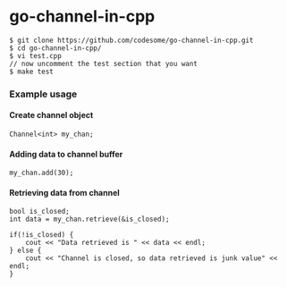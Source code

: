 # go-channel-in-cpp

```
$ git clone https://github.com/codesome/go-channel-in-cpp.git
$ cd go-channel-in-cpp/
$ vi test.cpp
// now uncomment the test section that you want
$ make test
```

### Example usage

#### Create channel object
```
Channel<int> my_chan;
```

#### Adding data to channel buffer
```
my_chan.add(30);
```

#### Retrieving data from channel
```
bool is_closed;
int data = my_chan.retrieve(&is_closed);

if(!is_closed) {
    cout << "Data retrieved is " << data << endl;
} else {
    cout << "Channel is closed, so data retrieved is junk value" << endl;
}

```
